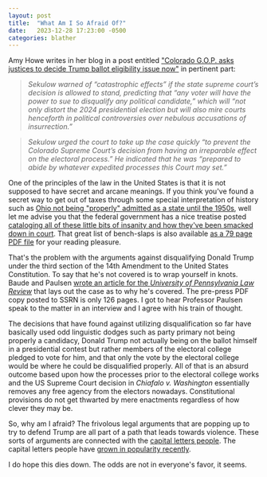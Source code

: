 ```yaml
---
layout: post
title:  "What Am I So Afraid Of?"
date:   2023-12-28 17:23:00 -0500
categories: blather
---
```

Amy Howe writes in her blog in a post entitled ["Colorado G.O.P. asks justices to decide Trump ballot eligibility issue now"](https://amylhowe.com/2023/12/28/colorado-g-o-p-asks-justices-to-decide-trump-ballot-eligibility-issue-now/) in pertinent part:

>*Sekulow warned of “catastrophic effects” if the state supreme court’s decision is allowed to stand, predicting that “any voter will have the power to sue to disqualify any political candidate,” which will “not only distort the 2024 presidential election but will also mire courts henceforth in political controversies over nebulous accusations of insurrection.”*

>*Sekulow urged the court to take up the case quickly “to prevent the Colorado Supreme Court’s decision from having an irreparable effect on the electoral process.” He indicated that he was “prepared to abide by whatever expedited processes this Court may set.”*

One of the principles of the law in the United States is that it is not supposed to have secret and arcane meanings.  If you think you've found a secret way to get out of taxes through some special interpretation of history such as [Ohio not being "properly" admitted as a state until the 1950s](https://web.archive.org/web/20231228043521/https://history.house.gov/Historical-Highlights/1951-2000/The-admission-of-Ohio-as-a-state/), well let me advise you that the federal government has a nice treatise posted [cataloging all of these little bits of insanity and how they've been smacked down in court](https://www.irs.gov/privacy-disclosure/the-truth-about-frivolous-tax-arguments-introduction).  That great list of bench-slaps is also available [as a 79 page PDF file](https://www.irs.gov/pub/irs-utl/2022-the-truth-about-frivolous-tax-arguments.pdf) for your reading pleasure.

That's the problem with the arguments against disqualifying Donald Trump under the third section of the 14th Amendment to the United States Constitution.  To say that he's not covered is to wrap yourself in knots.  Baude and Paulsen [wrote an article for the *University of Pennsylvania Law Review*](https://papers.ssrn.com/sol3/papers.cfm?abstract_id=4532751) that lays out the case as to why he's covered.  The pre-press PDF copy posted to SSRN is only 126 pages.  I got to hear Professor Paulsen speak to the matter in an interview and I agree with his train of thought.  

The decisions that have found against utilizing disqualification so far have basically used odd linguistic dodges such as party primary not being properly a candidacy, Donald Trump not actually being on the ballot himself in a presidential contest but rather members of the electoral college pledged to vote for him, and that only the vote by the electoral college would be where he could be disqualified properly.  All of that is an absurd outcome based upon how the processes prior to the electoral college works and the US Supreme Court decision in *Chiafalo v. Washington* essentially removes any free agency from the electors nowadays.  Constitutional provisions do not get thwarted by mere enactments regardless of how clever they may be.

So, why am I afraid?  The frivolous legal arguments that are popping up to try to defend Trump are all part of a path that leads towards violence.  These sorts of arguments are connected with the [capital letters people](https://web.archive.org/web/20231127075115/https://www.splcenter.org/fighting-hate/extremist-files/ideology/sovereign-citizens-movement).  The capital letters people have [grown in popularity recently](https://www.ncbi.nlm.nih.gov/pmc/articles/PMC7513757/).

I do hope this dies down.  The odds are not in everyone's favor, it seems.
